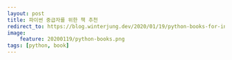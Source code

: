 ```yaml
---
layout: post
title: 파이썬 중급자를 위한 책 추천
redirect_to: https://blog.winterjung.dev/2020/01/19/python-books-for-intermediate
image:
    feature: 20200119/python-books.png
tags: [python, book]
---
```

